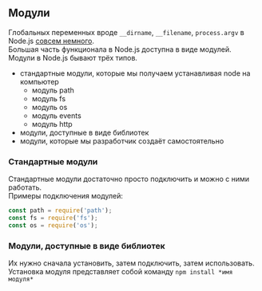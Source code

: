 ## Модули
Глобальных переменных вроде `__dirname`, `__filename`, `process.argv` в Node.js [совсем немного](https://js-node.ru/site/article?id=24).  
Большая часть функционала в Node.js доступна в виде модулей.  
Модули в Node.js бывают трёх типов.  
- стандартные модули, которые мы получаем устанавливая node на компьютер
  - модуль path
  - модуль fs
  - модуль os
  - модуль events
  - модуль http
- модули, доступные в виде библиотек
- модули, которые мы разработчик создаёт самостоятельно

### Стандартные модули
Стандартные модули достаточно просто подключить и можно с ними работать.  
Примеры подключения модулей:  
```js
const path = require('path');
const fs = require('fs');
const os = require('os');
```

### Модули, доступные в виде библиотек
Их нужно сначала установить, затем подключить, затем использовать.  
Установка модуля представляет собой команду `npm install *имя модуля*`  
